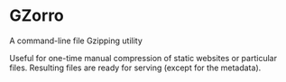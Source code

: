 GZorro
======

A command-line file Gzipping utility

Useful for one-time manual compression of static websites or particular files. Resulting files are ready for serving (except for the metadata).
